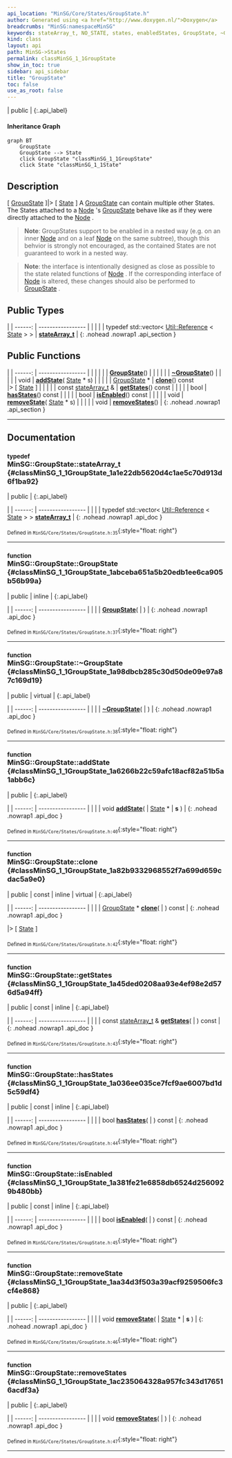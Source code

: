 ```yaml
---
api_location: "MinSG/Core/States/GroupState.h"
author: Generated using <a href="http://www.doxygen.nl/">Doxygen</a>
breadcrumbs: "MinSG:namespaceMinSG"
keywords: stateArray_t, NO_STATE, states, enabledStates, GroupState, ~GroupState, addState, clone, getStates, hasStates, isEnabled, removeState, removeStates, doDisableState, doEnableState
kind: class
layout: api
path: MinSG->States
permalink: classMinSG_1_1GroupState
show_in_toc: true
sidebar: api_sidebar
title: "GroupState"
toc: false
use_as_root: false
---
```


| public |
{:.api_label}

#### Inheritance Graph

```mermaid
graph BT
	GroupState
	GroupState --> State
	click GroupState "classMinSG_1_1GroupState"
	click State "classMinSG_1_1State"
```

## Description



[ [GroupState](classMinSG_1_1GroupState) ]|> [ [State](classMinSG_1_1State) ] A [GroupState](classMinSG_1_1GroupState) can contain multiple other States. The States attached to a [Node](classMinSG_1_1Node) 's [GroupState](classMinSG_1_1GroupState) behave like as if they were directly attached to the [Node](classMinSG_1_1Node) .


> **Note**: GroupStates support to be enabled in a nested way (e.g. on an inner [Node](classMinSG_1_1Node) and on a leaf [Node](classMinSG_1_1Node) on the same subtree), though this behvior is strongly not encouraged, as the contained States are not guaranteed to work in a nested way.



> **Note**: the interface is intentionally designed as close as possible to the state related functions of [Node](classMinSG_1_1Node) . If the corresponding interface of [Node](classMinSG_1_1Node) is altered, these changes should also be performed to [GroupState](classMinSG_1_1GroupState) .






## Public Types

|
| ------: | ----------------- |
|  | |
| typedef std::vector< [Util::Reference](classUtil_1_1Reference) < [State](classMinSG_1_1State) > > | **[stateArray_t](#classMinSG_1_1GroupState_1a1e22db5620d4c1ae5c70d913d6f1ba92)**  |
{: .nohead .nowrap1 .api_section }


## Public Functions

|
| ------: | ----------------- |
|  | |
|  | **[GroupState](#classMinSG_1_1GroupState_1abceba651a5b20edb1ee6ca905b56b99a)**() |
|  | |
|  | **[~GroupState](#classMinSG_1_1GroupState_1a98dbcb285c30d50de09e97a87c169d19)**() |
|  | |
| void | **[addState](#classMinSG_1_1GroupState_1a6266b22c59afc18acf82a51b5a1abb6c)**( [State](classMinSG_1_1State) * s) |
|  | |
| [GroupState](classMinSG_1_1GroupState) * | **[clone](#classMinSG_1_1GroupState_1a82b9332968552f7a699d659cdac5a9e0)**() const <br/> |> [ [State](classMinSG_1_1State) ] |
|  | |
| const [stateArray_t](classMinSG_1_1GroupState#classMinSG_1_1GroupState_1a1e22db5620d4c1ae5c70d913d6f1ba92) & | **[getStates](#classMinSG_1_1GroupState_1a45ded0208aa93e4ef98e2d576d5a94ff)**() const |
|  | |
| bool | **[hasStates](#classMinSG_1_1GroupState_1a036ee035ce7fcf9ae6007bd1d5c59df4)**() const |
|  | |
| bool | **[isEnabled](#classMinSG_1_1GroupState_1a381fe21e6858db6524d2560929b480bb)**() const |
|  | |
| void | **[removeState](#classMinSG_1_1GroupState_1aa34d3f503a39acf9259506fc3cf4e868)**( [State](classMinSG_1_1State) * s) |
|  | |
| void | **[removeStates](#classMinSG_1_1GroupState_1ac235064328a957fc343d176516acdf3a)**() |
{: .nohead .nowrap1 .api_section }


-------------------------------------------------------------------

## Documentation

### <small>typedef</small><br/> MinSG::GroupState::stateArray_t {#classMinSG_1_1GroupState_1a1e22db5620d4c1ae5c70d913d6f1ba92}

| public |
{:.api_label}

|
| ------: | ----------------- |
|  |
| typedef std::vector< [Util::Reference](classUtil_1_1Reference) < [State](classMinSG_1_1State) > > **[stateArray_t](#classMinSG_1_1GroupState_1a1e22db5620d4c1ae5c70d913d6f1ba92)**  |
{: .nohead .nowrap1 .api_doc }





<sub>Defined in `MinSG/Core/States/GroupState.h:35`</sub>{:style="float: right"}

-------------------------------------------------------------------

### <small>function</small><br/> MinSG::GroupState::GroupState {#classMinSG_1_1GroupState_1abceba651a5b20edb1ee6ca905b56b99a}

| public | inline |
{:.api_label}

|
| ------: | ----------------- |
|  |
|  **[GroupState](#classMinSG_1_1GroupState_1abceba651a5b20edb1ee6ca905b56b99a)**( |  ) |
{: .nohead .nowrap1 .api_doc }





<sub>Defined in `MinSG/Core/States/GroupState.h:37`</sub>{:style="float: right"}

-------------------------------------------------------------------

### <small>function</small><br/> MinSG::GroupState::~GroupState {#classMinSG_1_1GroupState_1a98dbcb285c30d50de09e97a87c169d19}

| public | virtual |
{:.api_label}

|
| ------: | ----------------- |
|  |
|  **[~GroupState](#classMinSG_1_1GroupState_1a98dbcb285c30d50de09e97a87c169d19)**( |  ) |
{: .nohead .nowrap1 .api_doc }





<sub>Defined in `MinSG/Core/States/GroupState.h:38`</sub>{:style="float: right"}

-------------------------------------------------------------------

### <small>function</small><br/> MinSG::GroupState::addState {#classMinSG_1_1GroupState_1a6266b22c59afc18acf82a51b5a1abb6c}

| public |
{:.api_label}

|
| ------: | ----------------- |
|  |
| void **[addState](#classMinSG_1_1GroupState_1a6266b22c59afc18acf82a51b5a1abb6c)**( |  [State](classMinSG_1_1State) * | **s** ) |
{: .nohead .nowrap1 .api_doc }





<sub>Defined in `MinSG/Core/States/GroupState.h:40`</sub>{:style="float: right"}

-------------------------------------------------------------------

### <small>function</small><br/> MinSG::GroupState::clone {#classMinSG_1_1GroupState_1a82b9332968552f7a699d659cdac5a9e0}

| public | const | inline | virtual |
{:.api_label}

|
| ------: | ----------------- |
|  |
| [GroupState](classMinSG_1_1GroupState) * **[clone](#classMinSG_1_1GroupState_1a82b9332968552f7a699d659cdac5a9e0)**( |  ) const |
{: .nohead .nowrap1 .api_doc }

|> [ [State](classMinSG_1_1State) ]





<sub>Defined in `MinSG/Core/States/GroupState.h:42`</sub>{:style="float: right"}

-------------------------------------------------------------------

### <small>function</small><br/> MinSG::GroupState::getStates {#classMinSG_1_1GroupState_1a45ded0208aa93e4ef98e2d576d5a94ff}

| public | const | inline |
{:.api_label}

|
| ------: | ----------------- |
|  |
| const [stateArray_t](classMinSG_1_1GroupState#classMinSG_1_1GroupState_1a1e22db5620d4c1ae5c70d913d6f1ba92) & **[getStates](#classMinSG_1_1GroupState_1a45ded0208aa93e4ef98e2d576d5a94ff)**( |  ) const |
{: .nohead .nowrap1 .api_doc }





<sub>Defined in `MinSG/Core/States/GroupState.h:43`</sub>{:style="float: right"}

-------------------------------------------------------------------

### <small>function</small><br/> MinSG::GroupState::hasStates {#classMinSG_1_1GroupState_1a036ee035ce7fcf9ae6007bd1d5c59df4}

| public | const | inline |
{:.api_label}

|
| ------: | ----------------- |
|  |
| bool **[hasStates](#classMinSG_1_1GroupState_1a036ee035ce7fcf9ae6007bd1d5c59df4)**( |  ) const |
{: .nohead .nowrap1 .api_doc }





<sub>Defined in `MinSG/Core/States/GroupState.h:44`</sub>{:style="float: right"}

-------------------------------------------------------------------

### <small>function</small><br/> MinSG::GroupState::isEnabled {#classMinSG_1_1GroupState_1a381fe21e6858db6524d2560929b480bb}

| public | const | inline |
{:.api_label}

|
| ------: | ----------------- |
|  |
| bool **[isEnabled](#classMinSG_1_1GroupState_1a381fe21e6858db6524d2560929b480bb)**( |  ) const |
{: .nohead .nowrap1 .api_doc }





<sub>Defined in `MinSG/Core/States/GroupState.h:45`</sub>{:style="float: right"}

-------------------------------------------------------------------

### <small>function</small><br/> MinSG::GroupState::removeState {#classMinSG_1_1GroupState_1aa34d3f503a39acf9259506fc3cf4e868}

| public |
{:.api_label}

|
| ------: | ----------------- |
|  |
| void **[removeState](#classMinSG_1_1GroupState_1aa34d3f503a39acf9259506fc3cf4e868)**( |  [State](classMinSG_1_1State) * | **s** ) |
{: .nohead .nowrap1 .api_doc }





<sub>Defined in `MinSG/Core/States/GroupState.h:46`</sub>{:style="float: right"}

-------------------------------------------------------------------

### <small>function</small><br/> MinSG::GroupState::removeStates {#classMinSG_1_1GroupState_1ac235064328a957fc343d176516acdf3a}

| public |
{:.api_label}

|
| ------: | ----------------- |
|  |
| void **[removeStates](#classMinSG_1_1GroupState_1ac235064328a957fc343d176516acdf3a)**( |  ) |
{: .nohead .nowrap1 .api_doc }





<sub>Defined in `MinSG/Core/States/GroupState.h:47`</sub>{:style="float: right"}

-------------------------------------------------------------------

